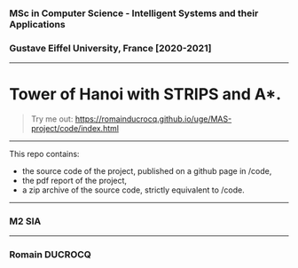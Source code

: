 ### MSc in Computer Science - Intelligent Systems and their Applications
### Gustave Eiffel University, France [2020-2021]

****

# Tower of Hanoi with STRIPS and A*.
> Try me out: https://romainducrocq.github.io/uge/MAS-project/code/index.html

****

This repo contains:  
- the source code of the project, published on a github page in /code,  
- the pdf report of the project,  
- a zip archive of the source code, strictly equivalent to /code.    

****

### M2 SIA

****

### Romain DUCROCQ

